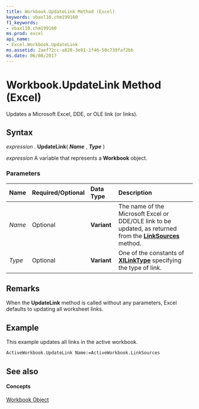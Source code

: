 ```yaml
---
title: Workbook.UpdateLink Method (Excel)
keywords: vbaxl10.chm199160
f1_keywords:
- vbaxl10.chm199160
ms.prod: excel
api_name:
- Excel.Workbook.UpdateLink
ms.assetid: 2aef72cc-a820-3e91-1f46-50c739faf2bb
ms.date: 06/08/2017
---
```



# Workbook.UpdateLink Method (Excel)

Updates a Microsoft Excel, DDE, or OLE link (or links).


## Syntax

 _expression_ . **UpdateLink**( **_Name_** , **_Type_** )

 _expression_ A variable that represents a **Workbook** object.


### Parameters



|**Name**|**Required/Optional**|**Data Type**|**Description**|
|:-----|:-----|:-----|:-----|
| _Name_|Optional| **Variant**|The name of the Microsoft Excel or DDE/OLE link to be updated, as returned from the  **[LinkSources](Excel.Workbook.LinkSources.md)** method.|
| _Type_|Optional| **Variant**|One of the constants of  **[XlLinkType](Excel.XlLinkType.md)** specifying the type of link.|

## Remarks

When the  **UpdateLink** method is called without any parameters, Excel defaults to updating all worksheet links.


## Example

This example updates all links in the active workbook.


```vb
ActiveWorkbook.UpdateLink Name:=ActiveWorkbook.LinkSources
```


## See also


#### Concepts


[Workbook Object](Excel.Workbook.md)

